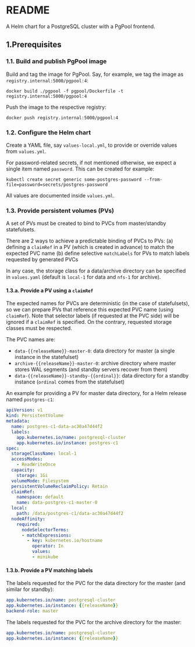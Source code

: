 # README

A Helm chart for a PostgreSQL cluster with a PgPool frontend.

## 1.Prerequisites

### 1.1. Build and publish PgPool image

Build and tag the image for PgPool. Say, for example, we tag the image as `registry.internal:5000/pgpool:4`:

    docker build ./pgpool -f pgpool/Dockerfile -t registry.internal:5000/pgpool:4

Push the image to the respective registry:

    docker push registry.internal:5000/pgpool:4
 
### 1.2. Configure the Helm chart

Create a YAML file, say `values-local.yml`, to provide or override values from `values.yml`.

For password-related secrets, if not mentioned otherwise, we expect a single item named `password`. This can be created for example:

    kubectl create secret generic some-postgres-password --from-file=password=secrets/postgres-password

All values are documented inside `values.yml`.

### 1.3. Provide persistent volumes (PVs)

A set of PVs must be created to bind to PVCs from master/standby statefulsets.

There are 2 ways to achieve a predictable binding of PVCs to PVs:
  (a) defining a `claimRef` in a PV (which is created in advance) to match the expected PVC name
  (b) define selective `matchLabels` for PVs to match labels requested by generated PVCs

In any case, the storage class for a data/archive directory can be specified in `values.yaml` (default is `local-1` for data and `nfs-1` for archive).

#### 1.3.a. Provide a PV using a `claimRef`

The expected names for PVCs are deterministic (in the case of statefulsets), so we can prepare PVs that reference this expected PVC name (using `claimRef`). Note that selector labels (if requested at the PVC side) will be ignored if a `claimRef` is specified. On the contrary, requested storage classes must be respected.

The PVC names are:
 
 * `data-{{releaseName}}-master-0`: data directory for master (a single instance in the statefulset)
 * `archive-{{releaseName}}-master-0`:  archive directory where master stores WAL segments (and standby servers recover from them)
 * `data-{{releaseName}}-standby-{{ordinal}}`: data directory for a standby instance (`ordinal` comes from the statefulset)

An example for providing a PV for master data directory, for a Helm release named `postgres-c1`:
```yaml
apiVersion: v1
kind: PersistentVolume
metadata:
  name: postgres-c1-data-ac30a47d44f2
  labels:
    app.kubernetes.io/name: postgresql-cluster
    app.kubernetes.io/instance: postgres-c1
spec:
  storageClassName: local-1
  accessModes:
    - ReadWriteOnce
  capacity:
    storage: 1Gi
  volumeMode: Filesystem
  persistentVolumeReclaimPolicy: Retain
  claimRef:
    namespace: default
    name: data-postgres-c1-master-0
  local:
    path: /data/postgres-c1/data-ac30a47d44f2
  nodeAffinity:
    required:
      nodeSelectorTerms:
      - matchExpressions:
        - key: kubernetes.io/hostname
          operator: In
          values:
          - minikube
```

#### 1.3.b. Provide a PV matching labels

The labels requested for the PVC for the data directory for the master (and similar for standby):
```yaml
app.kubernetes.io/name: postgresql-cluster
app.kubernetes.io/instance: {{releaseName}}
backend-role: master
```

The labels requested for the PVC for the archive directory for the master:
```yaml
app.kubernetes.io/name: postgresql-cluster
app.kubernetes.io/instance: {{releaseName}}
```
